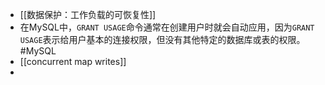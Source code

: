 - [[数据保护：工作负载的可恢复性]]
- 在MySQL中，`GRANT USAGE`命令通常在创建用户时就会自动应用，因为`GRANT USAGE`表示给用户基本的连接权限，但没有其他特定的数据库或表的权限。 #MySQL
- [[concurrent map writes]]
-